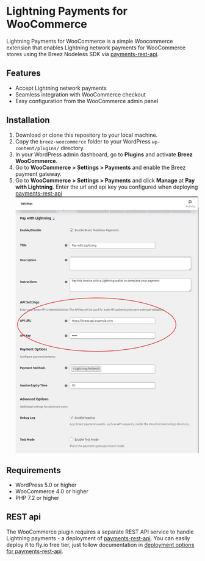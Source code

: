# Lightning Payments for WooCommerce
Lightning Payments for WooCommerce is a simple Woocommerce extension that enables Lightning network payments for WooCommerce stores using the Breez Nodeless SDK via [payments-rest-api](https://github.com/breez/payments-rest-api).

## Features
- Accept Lightning network payments
- Seamless integration with WooCommerce checkout
- Easy configuration from the WooCommerce admin panel

## Installation
1. Download or clone this repository to your local machine.
2. Copy the `breez-woocommerce` folder to your WordPress `wp-content/plugins/` directory.
3. In your WordPress admin dashboard, go to **Plugins** and activate **Breez WooCommerce**.
4. Go to **WooCommerce > Settings > Payments** and enable the Breez payment gateway.
5. Go to **WooCommerce > Settings > Payments** and click **Manage** at **Pay with Lightning**. Enter the url and api key you configured when deploying [payments-rest-api](https://github.com/breez/payments-rest-api)
![plugin-settings](./docs/plugin-settings.jpg)


## Requirements
- WordPress 5.0 or higher
- WooCommerce 4.0 or higher
- PHP 7.2 or higher

## REST api

The WooCommerce plugin requires a separate REST API service to handle Lightning payments - a deployment of [payments-rest-api](https://github.com/breez/payments-rest-api). You can easily deploy it to fly.io free tier, just follow documentation in [deployment options for payments-rest-api](https://github.com/breez/payments-rest-api/tree/main?tab=readme-ov-file#deployment-options).
